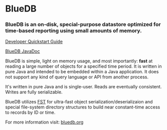 # BlueDB

### BlueDB is an on-disk, special-purpose datastore optimized for time-based reporting using small amounts of memory.

[Developer Quickstart Guide](https://www.bluedb.org/quick-start.html)

[BlueDB JavaDoc](https://bluedb.github.io/BlueDB)

BlueDB is simple, light on memory usage, and most importantly: __fast__ at reading a large number of objects for a specified time period.  It is written in pure Java and intended to be embedded within a Java application.  It does not support any kind of query language or API from another process.

It's written in pure Java and is single-user.  Reads are eventually consistent.  Writes are fully serializable.

BlueDB utilizes [FST](https://github.com/RuedigerMoeller/fast-serialization "FST Home") for ultra-fast object serialization/deserializaion and special file-system directory structures to build near constant-time access to records by ID or time. 

For more information visit: [bluedb.org](http://bluedb.org)
